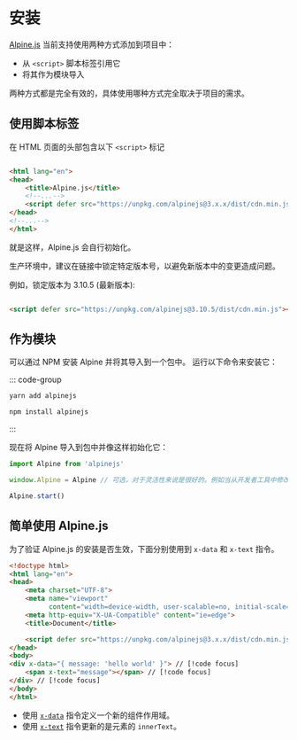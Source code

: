 # 安装

[Alpine.js](https://alpinejs.dev/) 当前支持使用两种方式添加到项目中：

- 从 `<script>` 脚本标签引用它
- 将其作为模块导入

两种方式都是完全有效的，具体使用哪种方式完全取决于项目的需求。

## 使用脚本标签

在 HTML 页面的头部包含以下 `<script>` 标记

```html

<html lang="en">
<head>
    <title>Alpine.js</title>
    <!--...-->
    <script defer src="https://unpkg.com/alpinejs@3.x.x/dist/cdn.min.js"></script> // [!code focus]
</head>
<!--...-->
</html>
```

就是这样，Alpine.js 会自行初始化。

生产环境中，建议在链接中锁定特定版本号，以避免新版本中的变更造成问题。

例如，锁定版本为 3.10.5 (最新版本):

```html

<script defer src="https://unpkg.com/alpinejs@3.10.5/dist/cdn.min.js"></script>
```

## 作为模块

可以通过 NPM 安装 Alpine 并将其导入到一个包中。 运行以下命令来安装它：

::: code-group

```bash [yarn]
yarn add alpinejs
```

```bash [npm]
npm install alpinejs
```

:::

现在将 Alpine 导入到包中并像这样初始化它：

```js
import Alpine from 'alpinejs'

window.Alpine = Alpine // 可选，对于灵活性来说是很好的。例如当从开发者工具中修改 Alpine

Alpine.start()
```

## 简单使用 Alpine.js

为了验证 Alpine.js 的安装是否生效，下面分别使用到 `x-data` 和 `x-text` 指令。

```html
<!doctype html>
<html lang="en">
<head>
    <meta charset="UTF-8">
    <meta name="viewport"
          content="width=device-width, user-scalable=no, initial-scale=1.0, maximum-scale=1.0, minimum-scale=1.0">
    <meta http-equiv="X-UA-Compatible" content="ie=edge">
    <title>Document</title>

    <script defer src="https://unpkg.com/alpinejs@3.x.x/dist/cdn.min.js"></script>
</head>
<body>
<div x-data="{ message: 'hello world' }"> // [!code focus]
    <span x-text="message"></span> // [!code focus]
</div> // [!code focus]
</body>
</html>
```

- 使用 [`x-data`](directives/x-data.md) 指令定义一个新的组件作用域。
- 使用 [`x-text`](directives/x-text.md) 指令更新的是元素的 `innerText`。